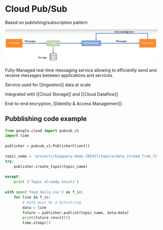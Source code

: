 # Cloud Pub/Sub
Based on publishing/subscription pattern

!["alt"](../images/pub-sub-pattern.png)

Fully-Managed real-time messaging service allowing to efficiently send and receive messages between applications and services.



Service used for [[Ingestion]] data at scale

Integrated with [[Cloud Storage]] and [[Cloud Dataflow]]

End-to-end encryption, [[Identity & Access Management]] 

## Pubblishing code example
```python
from google.cloud import pubsub_v1
import time 

publisher = pubsub_v1.PublisherClient()

topic_name = 'projects/bigquery-demo-285417/topics/data_stream_from_file'
try:
    publisher.create_topic(topic_name)

except:
    print ('Topic already exists')

with open('food_daily.csv') as f_in:
    for line in f_in:
        # Data must be a bytestring
        data = line
        future = publisher.publish(topic_name, data=data)
        print(future.result())
        time.sleep(1)

```